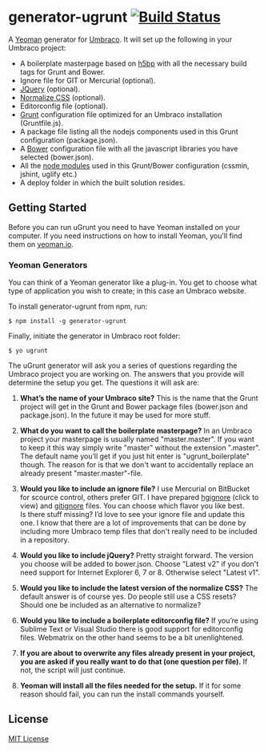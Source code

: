 # generator-ugrunt [![Build Status](https://secure.travis-ci.org/Benjaminsson/generator-ugrunt.png?branch=master)](https://travis-ci.org/Benjaminsson/generator-ugrunt)

A [Yeoman](http://yeoman.io) generator for [Umbraco](http://umbraco.com). It will set up the following in your Umbraco project:

* A boilerplate masterpage based on [h5bp](http://html5boilerplate.com/) with all the necessary build tags for Grunt and Bower.
* Ignore file for GIT or Mercurial (optional).
* [JQuery](http://jquery.com/) (optional).
* [Normalize CSS](http://necolas.github.io/normalize.css/) (optional).
* Editorconfig file (optional).
* [Grunt](http://gruntjs.com/) configuration file optimized for an Umbraco installation  (Gruntfile.js).
* A package file listing all the nodejs components used in this Grunt configuration (package.json).
* A [Bower](http://bower.io/) configuration file with all the javascript libraries you have selected (bower.json).
* All the [node modules](https://npmjs.org/) used in this Grunt/Bower configuration (cssmin, jshint, uglify etc.)
* A deploy folder in which the built solution resides.





## Getting Started

Before you can run uGrunt you need to have Yeoman installed on your computer. If you need instructions on how to install Yeoman, you'll find them on [yeoman.io](http://yeoman.io/gettingstarted.html). 


### Yeoman Generators

You can think of a Yeoman generator like a plug-in. You get to choose what type of application you wish to create; in this case an Umbraco website.

To install generator-ugrunt from npm, run:

```
$ npm install -g generator-ugrunt
```

Finally, initiate the generator in Umbraco root folder:

```
$ yo ugrunt
```
The uGrunt generator will ask you a series of questions regarding the Umbraco project you are working on. The answers that you provide will determine the setup you get. The questions it will ask are:

1. **What’s the name of your Umbraco site?**
This is the name that the Grunt project will get in the Grunt and Bower package files (bower.json and package.json). In the future it may be used for more stuff.

2. **What do you want to call the boilerplate masterpage?**
In an Umbraco project your masterpage is usually named "master.master". If you want to keep it this way simply write "master" without the extension ".master". The default name you’ll get if you just hit enter is "ugrunt_boilerplate" though. The reason for is that we don't want to accidentally replace an already present "master.master"-file. 

3. **Would you like to include an ignore file?**
I use Mercurial on BitBucket for scource control, others prefer GIT. I have prepared [hgignore](https://github.com/Benjaminsson/generator-ugrunt/blob/master/app/templates/hgignore) (click to view) and [gitignore](https://github.com/Benjaminsson/generator-ugrunt/blob/master/app/templates/gitignore) files. You can choose which flavor you like best.<br>
Is there stuff missing? I’d love to see your ignore file and update this one. I know that there are a lot of improvements that can be done by including more Umbraco temp files that don't really need to be included in a repository. 

4. **Would you like to include jQuery?**
Pretty straight forward. The version you choose will be added to bower.json. Choose "Latest v2" if you don't need support for Internet Explorer 6, 7 or 8. Otherwise select "Latest v1".

5. **Would you like to include the latest version of the normalize CSS?**
The default answer is of course yes. Do people still use a CSS resets? Should one be included as an alternative to normalize?

6. **Would you like to include a boilerplate editorconfig file?**
If you’re using Sublime Text or Visual Studio there is good support for editorconfig files. Webmatrix on the other hand seems to be a bit unenlightened.

7. **If you are about to overwrite any files already present in your project, you are asked if you really want to do that (one question per file).**
If not, the script will just continue.

8. **Yeoman will install all the files needed for the setup.**
If it for some reason should fail, you can run the install commands yourself.

## License

[MIT License](http://en.wikipedia.org/wiki/MIT_License)
